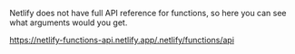 Netlify does not have full API reference for functions, so here you can see what arguments would you get.

https://netlify-functions-api.netlify.app/.netlify/functions/api
